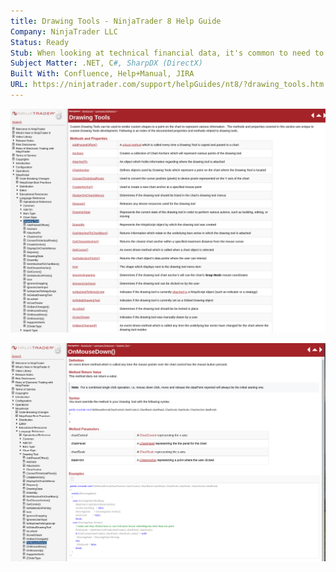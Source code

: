 ```yaml
---
title: Drawing Tools - NinjaTrader 8 Help Guide
Company: NinjaTrader LLC
Status: Ready
Stub: When looking at technical financial data, it's common to need to annotate certain data points on the chart that can be saved and shared for others - we took this approach one step further and extended access to our class of "Drawing Tools" to allow users to develop unique drawing tools, building off the concepts we designed to implement the standard set of tools that came with the platform. This was the API Reference that enabled a developer to start using this group of methods and types.
Subject Matter: .NET, C#, SharpDX (DirectX)
Built With: Confluence, Help+Manual, JIRA
URL: https://ninjatrader.com/support/helpGuides/nt8/?drawing_tools.htm
---
```



![alt text](./img/drawing.png)

![alt text](./img/drawing1.png)